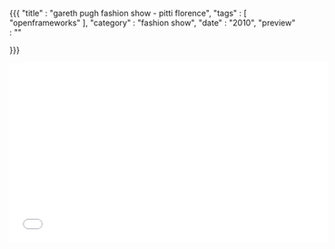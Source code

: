 {{{
    "title"    : "gareth pugh fashion show - pitti florence",
    "tags"     : [ "openframeworks" ],
    "category" : "fashion show",
    "date"     : "2010",
    "preview"  : ""

}}}


<iframe width="560" height="315" src="//www.youtube.com/embed/PKV_3YaACw8" frameborder="0" allowfullscreen></iframe>